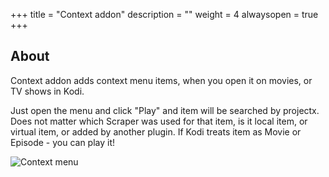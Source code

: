 +++
title = "Context addon"
description = ""
weight = 4
alwaysopen = true
+++

## About

Context addon adds context menu items, when you open it on movies, or TV shows in Kodi.

Just open the menu and click "Play" and item will be searched by projectx. 
Does not matter which Scraper was used for that item, is it local item, or virtual item, or added by another plugin. 
If Kodi treats item as Movie or Episode - you can play it!

![Context menu](/screenshots/context1.png)

